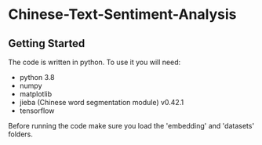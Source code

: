 # Chinese-Text-Sentiment-Analysis

## Getting Started

The code is written in python. To use it you will need:

* python 3.8 
* numpy
* matplotlib
* jieba (Chinese word segmentation module) v0.42.1 
* tensorflow 

Before running the code make sure you load the 'embedding' and 'datasets' folders.
